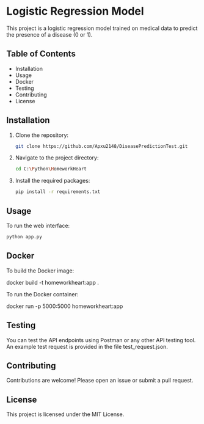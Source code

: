 # Logistic Regression Model

This project is a logistic regression model trained on medical data to predict the presence of a disease (0 or 1).

## Table of Contents
- Installation
- Usage
- Docker
- Testing
- Contributing
- License

## Installation

1. Clone the repository:
    ```bash
    git clone https://github.com/Apxu2148/DiseasePredictionTest.git
    ```
2. Navigate to the project directory:
    ```bash
    cd C:\Python\HomeworkHeart
    ```
3. Install the required packages:
    ```bash
    pip install -r requirements.txt
    ```

## Usage

To run the web interface:
```bash
python app.py
```

## Docker

To build the Docker image:

docker build -t homeworkheart:app .

To run the Docker container:

docker run -p 5000:5000 homeworkheart:app

## Testing

You can test the API endpoints using Postman or any other API testing tool. An example test request is provided in the file test_request.json.

## Contributing

Contributions are welcome! Please open an issue or submit a pull request.

## License

This project is licensed under the MIT License.